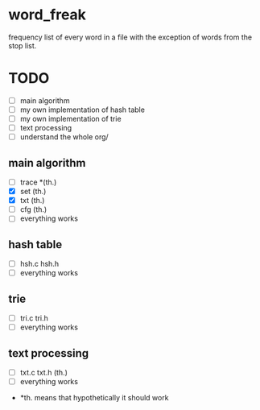 # word_freak
frequency list of every word in a file with the exception of words from the stop list.

# TODO
- [ ] main algorithm
- [ ] my own implementation of hash table
- [ ] my own implementation of trie 
- [ ] text processing 
- [ ] understand the whole org/

## main algorithm 
- [ ] trace *(th.)
- [x] set (th.)
- [x] txt (th.)
- [ ] cfg (th.)
- [ ] everything works 

## hash table 
- [ ] hsh.c hsh.h
- [ ] everything works 

## trie 
- [ ] tri.c tri.h
- [ ] everything works 

## text processing 
- [ ] txt.c txt.h (th.)
- [ ] everything works

* *th. means that hypothetically it should work